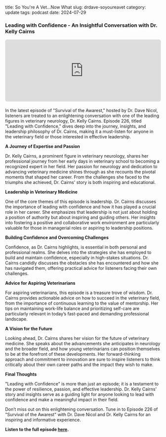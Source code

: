 title: So You're A Vet...Now What
slug: drdave-soyoureavet
category: update
tags: podcast
date: 2024-07-29

### Leading with Confidence - An Insightful Conversation with Dr. Kelly Cairns

<div style="width: 100%; height: 200px; margin-bottom: 20px; border-radius: 6px; overflow: hidden;"><iframe style="width: 100%; height: 200px;" frameborder="no" scrolling="no" allow="clipboard-write" seamless src="https://player.captivate.fm/episode/faf2d758-fcf1-4ce3-9121-c54df9483511/"></iframe></div>

In the latest episode of "Survival of the Awarest," hosted by Dr. Dave Nicol, listeners are treated to an enlightening conversation with one of the leading figures in veterinary neurology, Dr. Kelly Cairns. Episode 226, titled "Leading with Confidence," dives deep into the journey, insights, and leadership philosophy of Dr. Cairns, making it a must-listen for anyone in the veterinary field or those interested in effective leadership.

**A Journey of Expertise and Passion**

Dr. Kelly Cairns, a prominent figure in veterinary neurology, shares her professional journey from her early days in veterinary school to becoming a recognized expert in her field. Her passion for neurology and dedication to advancing veterinary medicine shines through as she recounts the pivotal moments that shaped her career. From the challenges she faced to the triumphs she achieved, Dr. Cairns' story is both inspiring and educational.

**Leadership in Veterinary Medicine**

One of the core themes of this episode is leadership. Dr. Cairns discusses the importance of leading with confidence and how it has played a crucial role in her career. She emphasizes that leadership is not just about holding a position of authority but about inspiring and guiding others. Her insights into fostering a positive and collaborative work environment are particularly valuable for those in managerial roles or aspiring to leadership positions.

**Building Confidence and Overcoming Challenges**

Confidence, as Dr. Cairns highlights, is essential in both personal and professional realms. She delves into the strategies she has employed to build and maintain confidence, especially in high-stakes situations. Dr. Cairns candidly discusses the obstacles she has encountered and how she has navigated them, offering practical advice for listeners facing their own challenges.

**Advice for Aspiring Veterinarians**

For aspiring veterinarians, this episode is a treasure trove of wisdom. Dr. Cairns provides actionable advice on how to succeed in the veterinary field, from the importance of continuous learning to the value of mentorship. Her tips on maintaining work-life balance and prioritizing self-care are particularly relevant in today’s fast-paced and demanding professional landscape.

**A Vision for the Future**

Looking ahead, Dr. Cairns shares her vision for the future of veterinary medicine. She speaks about the advancements she anticipates in neurology and the broader field, and how young veterinarians can position themselves to be at the forefront of these developments. Her forward-thinking approach and commitment to innovation are sure to inspire listeners to think critically about their own career paths and the impact they wish to make.

**Final Thoughts**

"Leading with Confidence" is more than just an episode; it is a testament to the power of resilience, passion, and effective leadership. Dr. Kelly Cairns' story and insights serve as a guiding light for anyone looking to lead with confidence and make a meaningful impact in their field.

Don’t miss out on this enlightening conversation. Tune in to Episode 226 of "Survival of the Awarest" with Dr. Dave Nicol and Dr. Kelly Cairns for an inspiring and informative experience.

**Listen to the full episode [here](https://www.drdavenicol.com/syav-podcast/episode/3a4c12fd/ep-226-leading-with-confidence-with-leading-veterinary-neurology-expert-dr-kelly-cairns).**
